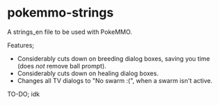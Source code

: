 # pokemmo-strings
A strings_en file to be used with PokeMMO.


Features;
- Considerably cuts down on breeding dialog boxes, saving you time (does *not* remove ball prompt).
- Considerably cuts down on healing dialog boxes.
- Changes all TV dialogs to "No swarm :(", when a swarm isn't active.

TO-DO;
idk
